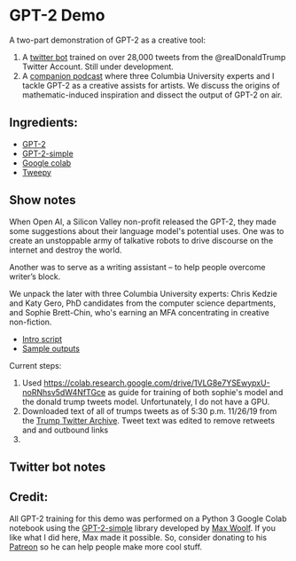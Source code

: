 # GPT-2 Demo

A two-part demonstration of GPT-2 as a creative tool:

1. A [twitter bot](https://twitter.com/tweetForThat1) trained on over 28,000 tweets from the @realDonaldTrump Twitter Account. Still under development. 
2. A [companion podcast](https://soundcloud.com/user-545533369/on-computational-creative-assists) where three Columbia University experts and I tackle GPT-2 as a creative assists for artists. We discuss the origins of mathematic-induced inspiration and dissect the output of GPT-2 on air.      
 
## Ingredients:

* [GPT-2](https://openai.com/blog/better-language-models/)
* [GPT-2-simple](https://github.com/minimaxir/gpt-2-simple)
* [Google colab](https://colab.research.google.com/)
* [Tweepy](https://www.tweepy.org/)
 
 
## Show notes

When Open AI, a Silicon Valley non-profit released the GPT-2, they made some suggestions about their language model's potential uses. One was to create an unstoppable army of talkative robots to drive discourse on the internet and destroy the world.

Another was to serve as a writing assistant – to help people overcome writer’s block.

We unpack the later with three Columbia University experts: Chris Kedzie and Katy Gero, PhD candidates from the computer science departments, and Sophie Brett-Chin, who's earning an MFA concentrating in creative non-fiction.


* [Intro script](https://github.com/aaronbrezel/GPT-2_Demo/blob/master/Podcast/intro_script.md) 
* [Sample outputs](https://github.com/aaronbrezel/GPT-2_Demo/blob/master/Podcast/Sample_Outputs.md)




Current steps:

1. Used https://colab.research.google.com/drive/1VLG8e7YSEwypxU-noRNhsv5dW4NfTGce as guide for training of both sophie's model and the donald trump tweets model. Unfortunately, I do not have a GPU.  
2. Downloaded text of all of trumps tweets as of 5:30 p.m. 11/26/19 from the [Trump Twitter Archive](http://www.trumptwitterarchive.com/archive). Tweet text was edited to remove retweets and and outbound links
3. 

## Twitter bot notes


## Credit: 

All GPT-2 training for this demo was performed on a Python 3 Google Colab notebook using the [GPT-2-simple](https://github.com/minimaxir/gpt-2-simple) library developed by [Max Woolf](https://minimaxir.com/). If you like what I did here, Max made it possible. So, consider donating to his [Patreon](https://www.patreon.com/minimaxir) so he can help people make more cool stuff. 
